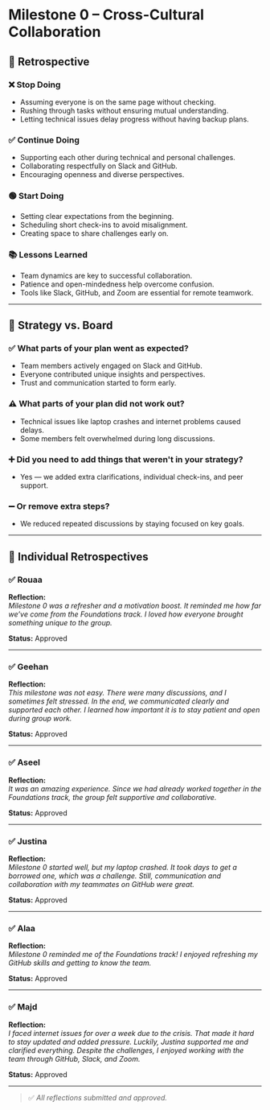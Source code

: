 # Milestone 0 – Cross-Cultural Collaboration

## 🔁 Retrospective

### ❌ Stop Doing

- Assuming everyone is on the same page without checking.
- Rushing through tasks without ensuring mutual understanding.
- Letting technical issues delay progress without having backup plans.

### ✅ Continue Doing

- Supporting each other during technical and personal challenges.
- Collaborating respectfully on Slack and GitHub.
- Encouraging openness and diverse perspectives.

### 🟢 Start Doing

- Setting clear expectations from the beginning.
- Scheduling short check-ins to avoid misalignment.
- Creating space to share challenges early on.

### 📚 Lessons Learned

- Team dynamics are key to successful collaboration.
- Patience and open-mindedness help overcome confusion.
- Tools like Slack, GitHub, and Zoom are essential for remote teamwork.

---

## 🎯 Strategy vs. Board

### ✅ What parts of your plan went as expected?

- Team members actively engaged on Slack and GitHub.
- Everyone contributed unique insights and perspectives.
- Trust and communication started to form early.

### ⚠️ What parts of your plan did not work out?

- Technical issues like laptop crashes and internet problems caused delays.
- Some members felt overwhelmed during long discussions.

### ➕ Did you need to add things that weren't in your strategy?

- Yes — we added extra clarifications, individual check-ins, and peer support.

### ➖ Or remove extra steps?

- We reduced repeated discussions by staying focused on key goals.

---

## 🧍 Individual Retrospectives

### ✅ Rouaa  

**Reflection:**  
*Milestone 0 was a refresher and a motivation boost. It reminded me how far
 we’ve come from the Foundations track. I loved how everyone brought something
  unique to the group.*  

**Status:** Approved

---

### ✅ Geehan  

**Reflection:**  
*This milestone was not easy. There were many discussions, and I sometimes felt
 stressed. In the end, we communicated clearly and supported each other.
  I learned how important it is to stay patient and open during group work.*  

**Status:** Approved

---

### ✅ Aseel  

**Reflection:**  
*It was an amazing experience. Since we had already worked together in
 the Foundations track, the group felt supportive and collaborative.*  

**Status:** Approved

---

### ✅ Justina  

**Reflection:**  
*Milestone 0 started well, but my laptop crashed.
 It took days to get a borrowed one, which was a challenge.
Still, communication and collaboration with my teammates on GitHub were great.*

**Status:** Approved

---

### ✅ Alaa  

**Reflection:**  
*Milestone 0 reminded me of the Foundations track!
I enjoyed refreshing my GitHub skills and getting to know the team.*  

**Status:** Approved

---

### ✅ Majd  

**Reflection:**  
*I faced internet issues for over a week due to the crisis.
That made it hard to stay updated and added pressure.
Luckily, Justina supported me and clarified everything. Despite the challenges,
 I enjoyed working with the team through GitHub, Slack, and Zoom.*  

**Status:** Approved

---

> ✅ *All reflections submitted and approved.*
